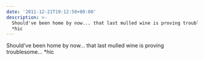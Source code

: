 ```yaml
---
date: '2011-12-21T19:12:50+00:00'
description: >-
  Should've been home by now... that last mulled wine is proving troublesome...
  *hic
---
```

Should've been home by now... that last mulled wine is proving troublesome... *hic
